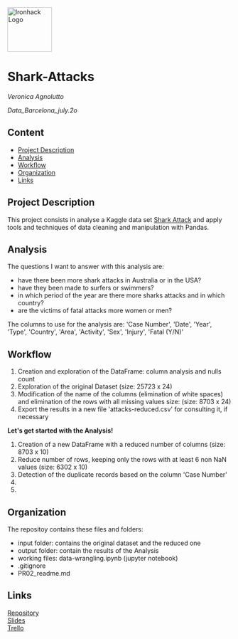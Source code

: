 <img src="https://bit.ly/2VnXWr2" alt="Ironhack Logo" width="100"/>

# Shark-Attacks
*Veronica Agnolutto*

*Data_Barcelona_july.2o*


## Content
- [Project Description](#project-description)
- [Analysis](#Analysis)
- [Workflow](#workflow)
- [Organization](#organization)
- [Links](#links)

## Project Description

This project consists in analyse a Kaggle data set [Shark Attack](https://www.kaggle.com/teajay/global-shark-attacks) and apply tools and techniques of data cleaning and manipulation with Pandas.


## Analysis

The questions I want to answer with this analysis are:
- have there been more shark attacks in Australia or in the USA?
- have they been made to surfers or swimmers?
- in which period of the year are there more sharks attacks and in which country?
- are the victims of fatal attacks more women or men?

The columns to use for the analysis are: 'Case Number', 'Date', 'Year', 'Type', 'Country', 'Area', 'Activity', 'Sex', 'Injury', 'Fatal (Y/N)'



## Workflow


1. Creation and exploration of the DataFrame: column analysis and nulls count
2. Exploration of the original Dataset (size: 25723 x 24)
3. Modification of the name of the columns (elimination of white spaces) and elimination of the rows with all missing values size: (size: 8703 x 24)
4. Export the results in a new file 'attacks-reduced.csv' for consulting it, if necessary

**Let's get started with the Analysis!**
1. Creation of a new DataFrame with a reduced number of columns (size: 8703 x 10)
2. Reduce number of rows, keeping only the rows with at least 6 non NaN values (size: 6302 x 10)
3. Detection of the duplicate records based on the column 'Case Number'
4.
5.


## Organization

The repositoy contains these files and folders:

- input folder: contains the original dataset and the reduced one
- output folder: contain the results of the Analysis
- working files: data-wrangling.ipynb (jupyter notebook)
- .gitignore
- PR02_readme.md
## Links

[Repository](https://github.com/)  
[Slides](https://drive.google.com/drive/folders/1-3pDeIjQp9MNMQCVvtrebRMLDuLVeCKz)  
[Trello](https://trello.com/b/cVNiEA6v/project-1-mastermind)  

